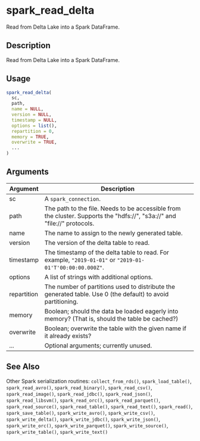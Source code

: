 # spark_read_delta


Read from Delta Lake into a Spark DataFrame.




## Description

Read from Delta Lake into a Spark DataFrame.





## Usage
```r
spark_read_delta(
  sc,
  path,
  name = NULL,
  version = NULL,
  timestamp = NULL,
  options = list(),
  repartition = 0,
  memory = TRUE,
  overwrite = TRUE,
  ...
)
```




## Arguments


Argument      |Description
------------- |----------------
sc | A ``spark_connection``.
path | The path to the file. Needs to be accessible from the cluster. Supports the "hdfs://", "s3a://" and "file://" protocols.
name | The name to assign to the newly generated table.
version | The version of the delta table to read.
timestamp | The timestamp of the delta table to read. For example, ``"2019-01-01"`` or ``"2019-01-01'T'00:00:00.000Z"``.
options | A list of strings with additional options.
repartition | The number of partitions used to distribute the generated table. Use 0 (the default) to avoid partitioning.
memory | Boolean; should the data be loaded eagerly into memory? (That is, should the table be cached?)
overwrite | Boolean; overwrite the table with the given name if it already exists?
... | Optional arguments; currently unused.







## See Also

Other Spark serialization routines: 
`collect_from_rds()`,
`spark_load_table()`,
`spark_read_avro()`,
`spark_read_binary()`,
`spark_read_csv()`,
`spark_read_image()`,
`spark_read_jdbc()`,
`spark_read_json()`,
`spark_read_libsvm()`,
`spark_read_orc()`,
`spark_read_parquet()`,
`spark_read_source()`,
`spark_read_table()`,
`spark_read_text()`,
`spark_read()`,
`spark_save_table()`,
`spark_write_avro()`,
`spark_write_csv()`,
`spark_write_delta()`,
`spark_write_jdbc()`,
`spark_write_json()`,
`spark_write_orc()`,
`spark_write_parquet()`,
`spark_write_source()`,
`spark_write_table()`,
`spark_write_text()`



